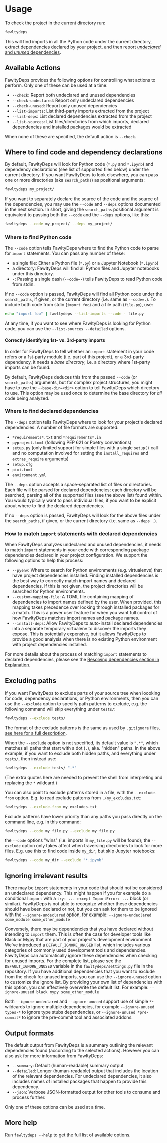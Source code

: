 # Usage

To check the project in the current directory run:

```sh
fawltydeps
```

This will find imports in all the Python code under the current directory,
extract dependencies declared by your project, and then report
[_undeclared_ and _unused_ dependencies](explanation.md#key-concepts).

## Available Actions

FawltyDeps provides the following options for controlling what actions to perform. Only
one of these can be used at a time:

- `--check`: Report both undeclared and unused dependencies
- `--check-undeclared`: Report only undeclared dependencies
- `--check-unused`: Report only unused dependencies
- `--list-imports`: List third-party imports extracted from the project
- `--list-deps`: List declared dependencies extracted from the project
- `--list-sources`: List files/directories from which imports, declared
  dependencies and installed packages would be extracted

When none of these are specified, the default action is `--check`.

## Where to find code and dependency declarations

By default, FawltyDeps will look for Python code (`*.py` and `*.ipynb`) and
dependency declarations (see list of supported files below) under the current
directory. If you want FawltyDeps to look elsewhere, you can pass one or more
directories (aka `search_paths`) as positional arguments:

```sh
fawltydeps my_project/
```

If you want to separately declare the source of the code and the source of the
dependencies, you may use the `--code` and `--deps` options documented in the
next section. In short, giving the `search_paths` positional argument is
equivalent to passing both the `--code` and the `--deps` options, like this:

```sh
fawltydeps --code my_project/ --deps my_project/
```

### Where to find Python code

The `--code` option tells FawltyDeps where to find the Python code to parse for
`import` statements. You can pass any number of these:

- a single file: Either a Python file (`*.py`) or a Jupyter Notebook (`*.ipynb`)
- a directory: FawltyDeps will find all Python files and Jupyter notebooks under this directory.
- `-`: Passing a single dash (`--code=-`) tells FawltyDeps to read Python code
  from stdin.

If no `--code` option is passed, FawltyDeps will find all Python code under the
`search_paths`, if given, or the current directory (i.e. same as `--code=.`).
To include both code from stdin (`import foo`) and a file path (`file.py`), use:

```sh
echo "import foo" | fawltydeps --list-imports --code - file.py
```

At any time, if you want to see where FawltyDeps is looking for Python code,
you can use the `--list-sources --detailed` options.

#### Correctly identifying 1st- vs. 3rd-party imports

In order for FawltyDeps to tell whether an `import` statement in your code
refers or a 1st-party module (i.e. part of this project), or a 3rd-party
dependency, it needs a _base directory_, i.e. a directory where 1st-party
imports can be found.

By default, FawltyDeps deduces this from the passed `--code` (or `search_paths`)
arguments, but for complex project structures, you might have to use the
`--base-dir=<dir>` option to tell FawltyDeps which directory to use. This option
may be used once to determine the base directory for _all_ code being analyzed.

### Where to find declared dependencies

The `--deps` option tells FawltyDeps where to look for your project's declared
dependencies. A number of file formats are supported:

- `*requirements*.txt` and `*requirements*.in`
- `pyproject.toml` (following PEP 621 or Poetry conventions)
- `setup.py` (only limited support for simple files with a single `setup()`
  call and no computation involved for setting the `install_requires` and
  `extras_require` arguments)
- `setup.cfg`
- `pixi.toml`
- `environment.yml`

The `--deps` option accepts a space-separated list of files or directories.
Each file will be parsed for declared dependencies; each directory will
be searched, parsing all of the supported files (see the above list) found
within. You would typically want to pass individual files, if you want to
be explicit about where to find the declared dependencies.

If no `--deps` option is passed, FawltyDeps will look for the above files under
the `search_paths`, if given, or the current directory (i.e. same as `--deps .`).

### How to match `import` statements with declared dependencies 

When FawltyDeps analyzes undeclared and unused dependencies, it needs to match
`import` statements in your code with corresponding package dependencies
declared in your project configuration. We support the following options to help this process:

- `--pyenv`: Where to search for Python environments (e.g. virtualenvs) that have project dependencies installed. Finding installed dependencies is the best way to correctly match import names  and declared dependencies. If this is not given, the project directories will be searched for Python environments.
- `--custom-mapping-file`: A TOML file containing mapping of dependencies to import names defined by the user. When provided, this mapping takes precedence over looking through installed packages for a match. This is a power user feature for when you want full control of how FawltyDeps matches import names and package names.
- `--install-deps`: Allow FawltyDeps to auto-install declared dependencies into a separate temporary virtualenv to discover the imports they expose. This is potentially expensive, but it allows FawltyDeps to provide a good analysis when there is no existing Python environment with project dependencies installed.

For more details about the process of matching `import` statements to declared dependencies, please see the [Resolving dependencies section in Explanation](./explanation.md#resolving-dependencies).


## Excluding paths

If you want FawltyDeps to exclude parts of your source tree when loooking for
code, dependency declarations, or Python environments, then you can use the
`--exclude` option to specify path patterns to exclude, e.g. the following
command will skip everything under `tests/`:

```sh
fawltydeps --exclude tests/
```

The format of the exclude patterns is the same as used by `.gitignore` files,
[see here for a full description](https://git-scm.com/docs/gitignore#_pattern_format).

When the `--exclude` option is not specified, its default value is `".*"`, which
matches all paths that start with a dot (`.`), aka. "hidden" paths. In the above
example, if you want to exclude both hidden paths, and everything under
`tests/`, then instead use:

```sh
fawltydeps --exclude tests/ ".*"
```

(The extra quotes here are needed to prevent the shell from interpreting and
replacing the `*` wildcard.)

You can also point to exclude patterns stored in a file, with the
`--exclude-from` option. E.g. to read exclude patterns from `./my_excludes.txt`:

```sh
fawltydeps --exclude-from my_excludes.txt
```

Exclude patterns have lower priority than any paths you pass directly on the
command line, e.g. in this command:

```sh
fawltydeps --code my_file.py --exclude my_file.py
```

the `--code` options "wins" (i.e. imports in `my_file.py` will be found); the
`--exclude` option only takes affect when traversing directories to look for
more files. E.g. use this to find code inside `my_dir`, but skip Jupyter
notebooks:

```sh
fawltydeps --code my_dir --exclude "*.ipynb"
```

## Ignoring irrelevant results

There may be `import` statements in your code that should not be considered an
undeclared dependency. This might happen if you for example do a conditional
`import` with a `try: ... except ImportError: ...` block (or similar).
FawltyDeps is not able to recognize whether these dependencies should have been
declared or not, but you can ask for them to be ignored with the
`--ignore-undeclared` option, for example:
`--ignore-undeclared some_module some_other_module`

Conversely, there may be dependencies that you have declared without intending
to `import` them. This is often the case for developer tools like Black or Mypy
that are part of your project's development environment.
We've introduced a `DEFAULT_IGNORE_UNUSED` list, which includes various
categories of commonly used development tools and dependencies.
FawltyDeps can automatically ignore these dependencies when checking for unused
imports. For the complete list, please see the `DEFAULT_IGNORE_UNUSED`
variable in the `fawltydeps/settings.py` file
in the repository. If you have additional dependencies that you want to exclude
from the check for unused imports, you can use the `--ignore-unused` option
to customize the ignore list. By providing your own list of dependencies with
this option, you can effectively overwrite the default list. For example:
`--ignore-unused black mypy some_other_module`

Both `--ignore-undeclared` and `--ignore-unused` support use of simple
`*`-wildcards to ignore multiple dependencies, for example
`--ignore-unused types-*` to ignore type stubs dependencies, or
`--ignore-unused *pre-commit*` to ignore the pre-commit tool and associated
addons.

## Output formats

The default output from FawltyDeps is a summary outlining the relevant
dependencies found (according to the selected actions).
However you can also ask for more information from FawltyDeps:

- `--summary`: Default (human-readable) summary output
- `--detailed`: Longer (human-readable) output that includes the location of
  the relevant dependencies. For undeclared dependencies, it also includes
  names of installed packages that happen to provide this dependency.
- `--json`: Verbose JSON-formatted output for other tools to consume and
  process further.

Only one of these options can be used at a time.

## More help

Run `fawltydeps --help` to get the full list of available options.
